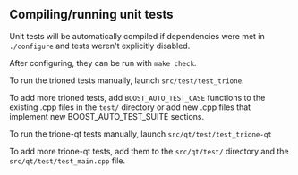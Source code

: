 Compiling/running unit tests
------------------------------------

Unit tests will be automatically compiled if dependencies were met in `./configure`
and tests weren't explicitly disabled.

After configuring, they can be run with `make check`.

To run the trioned tests manually, launch `src/test/test_trione`.

To add more trioned tests, add `BOOST_AUTO_TEST_CASE` functions to the existing
.cpp files in the `test/` directory or add new .cpp files that
implement new BOOST_AUTO_TEST_SUITE sections.

To run the trione-qt tests manually, launch `src/qt/test/test_trione-qt`

To add more trione-qt tests, add them to the `src/qt/test/` directory and
the `src/qt/test/test_main.cpp` file.
